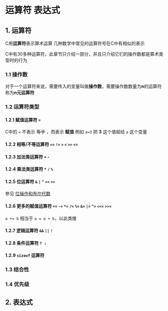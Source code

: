 # 运算符 表达式

## 1. 运算符

C用**运算符**表示算术运算
几种数学中常见的运算符号在C中有相似的表示

C中有30多种运算符，此章节只介绍一部分，并且只介绍它们的操作数都是算术类型时的行为

### 1.1 操作数

对于一个运算符来说，需要传入的变量叫做**操作数**，需要操作数数量为**n**的运算符称为**n元运算符**

### 1.2 运算符类型

#### 1.2.1 赋值运算符 `=`

C中的 `=` 不表示 ~~等于~~ ，而表示 **赋值**
例如 `a=3` 把 **3** 这个值赋给 `a` 这个变量

#### 1.2.2 相等/不等运算符 `==` `!=` `>` `<` `>=` `<=`

#### 1.2.3 加法类运算符 `+` `-`

#### 1.2.4 乘法类运算符 `*` `/` `%`

#### 1.2.5 位运算符 `&` `|` `^` `<<` `>>`

参见 [位操作和布尔代数](34_位操作和布尔代数.md)

#### 1.2.6 更多的赋值运算符 `+=` `-=` `*=` `/=` `%=` `&=` `|=` `^=` `<<=` `>>=`

`a += b` 相当于 `a = a + b`，以此类推

#### 1.2.7 逻辑运算符 `&&` `||` `!`

#### 1.2.8 条件运算符 ` ? : `

#### 1.2.9 `sizeof` 运算符

### 1.3 结合性

### 1.4 优先级

## 2. 表达式
